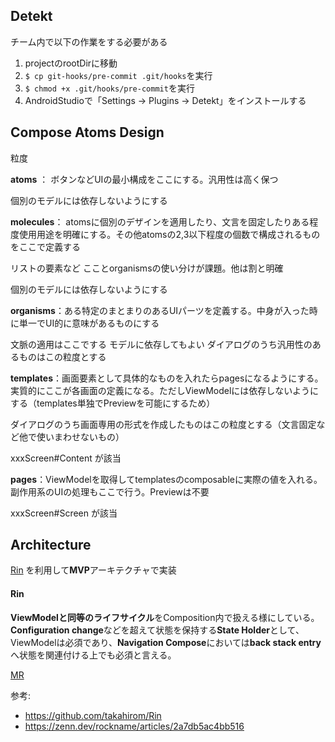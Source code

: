 ## Detekt

チーム内で以下の作業をする必要がある

1. projectのrootDirに移動
2. `$ cp git-hooks/pre-commit .git/hooks`を実行
3. `$ chmod +x .git/hooks/pre-commit`を実行
4. AndroidStudioで「Settings → Plugins → Detekt」をインストールする 

## Compose Atoms Design
粒度

**atoms** ： ボタンなどUIの最小構成をここにする。汎用性は高く保つ

個別のモデルには依存しないようにする


**molecules**： atomsに個別のデザインを適用したり、文言を固定したりある程度使用用途を明確にする。その他atomsの2,3以下程度の個数で構成されるものをここで定義する

リストの要素など
こことorganismsの使い分けが課題。他は割と明確

個別のモデルには依存しないようにする




**organisms**：ある特定のまとまりのあるUIパーツを定義する。中身が入った時に単一でUI的に意味があるものにする

文脈の適用はここでする
モデルに依存してもよい
ダイアログのうち汎用性のあるものはこの粒度とする


**templates**：画面要素として具体的なものを入れたらpagesになるようにする。実質的にここが各画面の定義になる。ただしViewModelには依存しないようにする（templates単独でPreviewを可能にするため）

ダイアログのうち画面専用の形式を作成したものはこの粒度とする（文言固定など他で使いまわせないもの）

xxxScreen#Content が該当


**pages**：ViewModelを取得してtemplatesのcomposableに実際の値を入れる。副作用系のUIの処理もここで行う。Previewは不要


xxxScreen#Screen が該当

## Architecture
[Rin](https://github.com/takahirom/Rin) を利用して**MVP**アーキテクチャで実装

#### Rin
**ViewModelと同等のライフサイクル**をComposition内で扱える様にしている。<br>
**Configuration change**などを超えて状態を保持する**State Holder**として、ViewModelは必須であり、**Navigation Compose**においては**back stack entry**へ状態を関連付ける上でも必須と言える。

[MR](https://github.com/yuta0124/BaseComposeProject/pull/18)

参考:
- https://github.com/takahirom/Rin
- https://zenn.dev/rockname/articles/2a7db5ac4bb516
